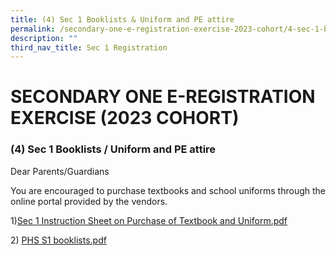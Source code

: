 ```yaml
---
title: (4) Sec 1 Booklists & Uniform and PE attire
permalink: /secondary-one-e-registration-exercise-2023-cohort/4-sec-1-booklists-n-uniform-and-pe-attire/
description: ""
third_nav_title: Sec 1 Registration
---
```

# **SECONDARY ONE E-REGISTRATION EXERCISE (2023 COHORT)**

### (4) Sec 1 Booklists / Uniform and PE attire

Dear Parents/Guardians

You are encouraged to purchase textbooks and school uniforms through the online portal provided by the vendors.

1)[Sec 1 Instruction Sheet on Purchase of Textbook and Uniform.pdf](/files/Sec%201%20Instruction%20Sheet%20on%20Purchase%20of%20Textbook%20and%20Uniform.pdf) 

2) [PHS S1 booklists.pdf](/files/Copy%20of%20Final%20PHS%20S1%20booklists.pdf)